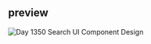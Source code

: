 ## preview

![Day 1350 Search UI Component Design](https://user-images.githubusercontent.com/66781740/119057342-8bd98280-b9e1-11eb-8c47-91f8f5990e05.png)